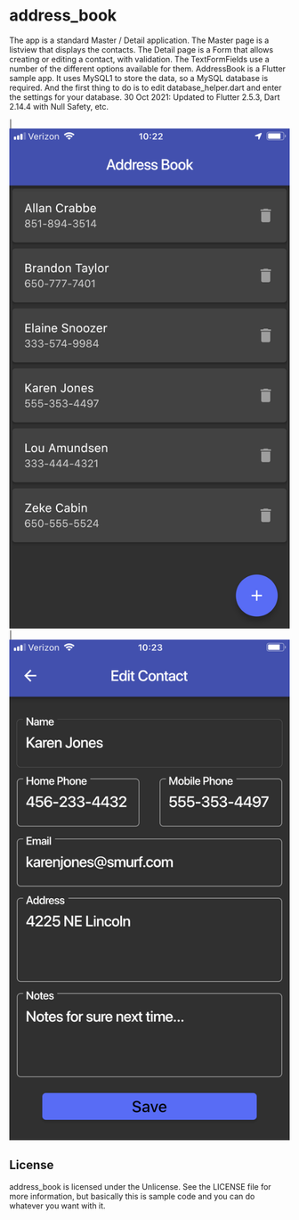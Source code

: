 # address_book

The app is a standard Master / Detail application. The Master page is a listview that displays the contacts. The Detail page is a Form that allows creating or editing a contact, with validation. The TextFormFields use a number of the different options available for them. AddressBook is a Flutter sample app. It uses MySQL1 to store the data, so a MySQL database is required. And the first thing to do is to edit database_helper.dart and enter the settings for your database.
30 Oct 2021: Updated to Flutter 2.5.3, Dart 2.14.4 with Null Safety, etc.


|![Screenshot](ListPage.jpeg)
|![Screenshot](DetailPage.jpeg)



## License

address_book is licensed under the Unlicense. See the LICENSE file for more information, but basically this is sample code and you can do whatever you want with it.